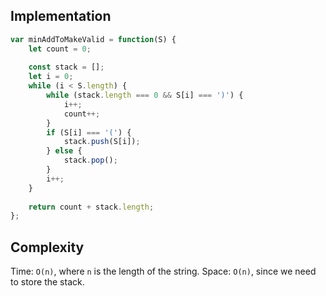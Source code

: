 ## Implementation
```js
var minAddToMakeValid = function(S) {
    let count = 0; 
    
    const stack = []; 
    let i = 0; 
    while (i < S.length) {
        while (stack.length === 0 && S[i] === ')') {
            i++; 
            count++; 
        }
        if (S[i] === '(') {
            stack.push(S[i]); 
        } else {
            stack.pop(); 
        }
        i++; 
    }
    
    return count + stack.length; 
};
```

## Complexity
Time: `O(n)`, where `n` is the length of the string. 
Space: `O(n)`, since we need to store the stack. 